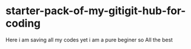 # starter-pack-of-my-gitigit-hub-for-coding
Here i am saving all my codes yet i am a pure beginer so  All the best
